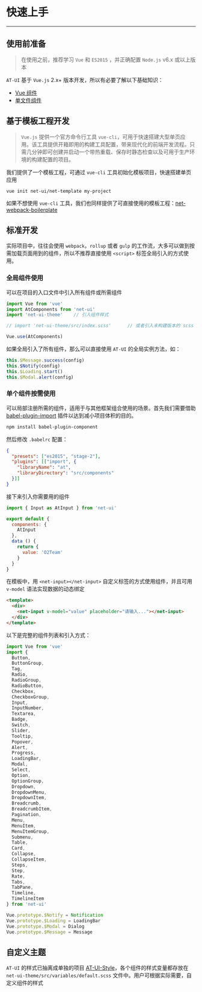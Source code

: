 
# 快速上手

----

## 使用前准备

> 在使用之前，推荐学习 `Vue` 和 `ES2015` ，并正确配置 `Node.js` v6.x 或以上版本

`AT-UI` 基于 `Vue.js` 2.x+ 版本开发，所以有必要了解以下基础知识：
- [Vue 组件](https://cn.vuejs.org/v2/guide/components.html)
- [单文件组件](https://cn.vuejs.org/v2/guide/single-file-components.html)

## 基于模板工程开发

> `Vue.js` 提供一个官方命令行工具 `vue-cli`，可用于快速搭建大型单页应用。该工具提供开箱即用的构建工具配置，带来现代化的前端开发流程。只需几分钟即可创建并启动一个带热重载、保存时静态检查以及可用于生产环境的构建配置的项目。

我们提供了一个模板工程，可通过 `vue-cli` 工具初始化模板项目，快速搭建单页应用

```shell
vue init net-ui/net-template my-project
```

如果不想使用 `vue-cli` 工具，我们也同样提供了可直接使用的模板工程：[net-webpack-boilerplate](https://github.com/net-ui/net-webpack-boilerplate)

## 标准开发

实际项目中，往往会使用 `webpack`，`rollup` 或者 `gulp` 的工作流，大多可以做到按需加载页面用到的组件，所以不推荐直接使用 `<script>` 标签全局引入的方式使用。

### 全局组件使用

可以在项目的入口文件中引入所有组件或所需组件

```js
import Vue from 'vue'
import AtComponents from 'net-ui'
import 'net-ui-theme'    // 引入组件样式

// import 'net-ui-theme/src/index.scss'      // 或者引入未构建版本的 scss 样式

Vue.use(AtComponents)
```

如果全局引入了所有组件，那么可以直接使用 `AT-UI` 的全局实例方法，如：

```js
this.$Message.success(config)
this.$Notify(config)
this.$Loading.start()
this.$Modal.alert(config)
```

### 单个组件按需使用

可以局部注册所需的组件，适用于与其他框架组合使用的场景。首先我们需要借助 [babel-plugin-import](https://github.com/ant-design/babel-plugin-import) 插件以达到减小项目体积的目的。

```bash
npm install babel-plugin-component
```

然后修改 `.babelrc` 配置：

```json
{
  "presets": ["es2015", "stage-2"],
  "plugins": [["import", {
    "libraryName": "at",
    "libraryDirectory": "src/components"
  }]]
}
```

接下来引入你需要用的组件

```js
import { Input as AtInput } from 'net-ui'

export default {
  components: {
    AtInput
  },
  data () {
    return {
      value: 'O2Team'
    }
  }
}
```

在模板中，用 `<net-input></net-input>` 自定义标签的方式使用组件，并且可用 `v-model` 语法实现数据的动态绑定

```html
<template>
  <div>
    <net-input v-model="value" placeholder="请输入..."></net-input>
  </div>
</template>
```

以下是完整的组件列表和引入方式：

```js
import Vue from 'vue'
import {
  Button,
  ButtonGroup,
  Tag,
  Radio,
  RadioGroup,
  RadioButton,
  Checkbox,
  CheckboxGroup,
  Input,
  InputNumber,
  Textarea,
  Badge,
  Switch,
  Slider,
  Tooltip,
  Popover,
  Alert,
  Progress,
  LoadingBar,
  Modal,
  Select,
  Option,
  OptionGroup,
  Dropdown,
  DropdownMenu,
  DropdownItem,
  Breadcrumb,
  BreadcrumbItem,
  Pagination,
  Menu,
  MenuItem,
  MenuItemGroup,
  Submenu,
  Table,
  Card,
  Collapse,
  CollapseItem,
  Steps,
  Step,
  Rate,
  Tabs,
  TabPane,
  Timeline,
  TimelineItem
} from 'net-ui'

Vue.prototype.$Notify = Notification
Vue.prototype.$Loading = LoadingBar
Vue.prototype.$Modal = Dialog
Vue.prototype.$Message = Message
```

## 自定义主题

`AT-UI` 的样式已抽离成单独的项目 [AT-UI-Style](https://github.com/net-ui/net-ui-theme)，各个组件的样式变量都存放在 `net-ui-theme/src/variables/default.scss` 文件中。用户可根据实际需要，自定义组件的样式
